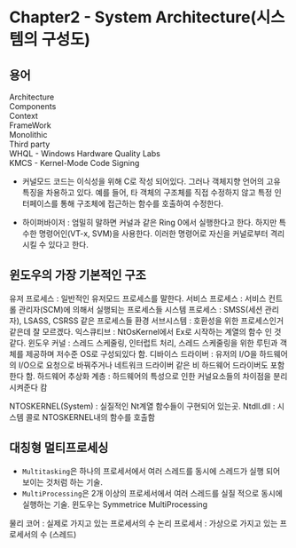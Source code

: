# Chapter2 - System Architecture(시스템의 구성도)


## 용어

Architecture<br>
Components<br>
Context<br>
FrameWork<br>
Monolithic<br>
Third party<br>
WHQL - Windows Hardware Quality Labs<br>
KMCS - Kernel-Mode Code Signing<br>

- 커널모드 코드는 이식성을 위해 C로 작성 되어있다. 그러나 객체지향 언어의 고유 특징을 차용하고 있다.
예를 들어, 타 객체의 구조체를 직접 수정하지 않고 특정 인터페이스를 통해 구조체에 접근하는 함수를 호출하여 수정한다.

- 하이퍼바이저 : 엄밀히 말하면 커널과 같은 Ring 0에서 실행한다고 한다. 하지만 특수한 명령어인(VT-x, SVM)을 사용한다.
이러한 명령어로 자신을 커널로부터 격리 시킬 수 있다고 한다.


## 윈도우의 가장 기본적인 구조

유저 프로세스 : 일반적인 유저모드 프로세스를 말한다.
서비스 프로세스 : 서비스 컨트롤 관리자(SCM)에 의해서 실행되는 프로세스들
시스템 프로세스 : SMSS(세션 관리자), LSASS, CSRSS 같은 프로세스들
환경 서브시스템 : 호환성을 위한 프로세스인거 같은데 잘 모르겠다.
익스큐티브 : NtOsKernel에서 Ex로 시작하는 계열의 함수 인 것 같다.
윈도우 커널 : 스레드 스케줄링, 인터럽트 처리, 스레드 스케줄링을 위한 루틴과 객체를 제공하며 저수준 OS로 구성되있다 함.
디바이스 드라이버 : 유저의 I/O을 하드웨어의 I/O으로 요청으로 바꿔주거나 네트워크 드라이버 같은 비 하드웨어 드라이버도 포함 한다 함.
하드웨어 추상화 계층 : 하드웨어의 특성으로 인한 커널요소들의 차이점을 분리 시켜준다 캄

NTOSKERNEL(System) : 실질적인 Nt계열 함수들이 구현되어 있는곳.
Ntdll.dll : 시스템 콜로 NTOSKERNEL내의 함수를 호출함


## 대칭형 멀티프로세싱

- `Multitasking`은 하나의 프로세서에서 여러 스레드를 동시에 스레드가 실행 되어 보이는 것처럼 하는 기술.
- `MultiProcessing`은 2개 이상의 프로세서에서 여러 스레드를 실질 적으로 동시에 실행하는 기술.
윈도우는 Symmetrice MultiProcessing

물리 코어 : 실제로 가지고 있는 프로세서의 수
논리 프로세서 : 가상으로 가지고 있는 프로세서의 수 (스레드)
